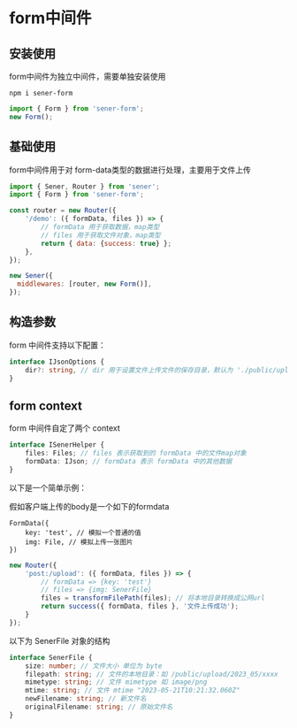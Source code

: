 <!--
 * @Author: chenzhongsheng
 * @Date: 2023-05-14 14:49:08
 * @Description: Coding something
-->
# form中间件

## 安装使用

form中间件为独立中间件，需要单独安装使用

```
npm i sener-form
```

```js
import { Form } from 'sener-form';
new Form();
```

## 基础使用

form中间件用于对 form-data类型的数据进行处理，主要用于文件上传

```js
import { Sener, Router } from 'sener';
import { Form } from 'sener-form';

const router = new Router({
    '/demo': ({ formData, files }) => {
        // formData 用于获取数据，map类型
        // files 用于获取文件对象，map类型
        return { data: {success: true} };
    },
});

new Sener({
  middlewares: [router, new Form()],
});
```

## 构造参数

form 中间件支持以下配置：

```ts
interface IJsonOptions {
    dir?: string, // dir 用于设置文件上传文件的保存目录，默认为 './public/upload' 没有会自行创建
}
```

## form context

form 中间件自定了两个 context

```ts
interface ISenerHelper {
    files: Files; // files 表示获取到的 formData 中的文件map对象
    formData: IJson; // formData 表示 formData 中的其他数据
}
```

以下是一个简单示例：

假如客户端上传的body是一个如下的formdata

```
FormData({
    key: 'test', // 模拟一个普通的值
    img: File, // 模拟上传一张图片
})
```

```js
new Router({
    'post:/upload': ({ formData, files }) => {
        // formData => {key: 'test'}
        // files => {img: SenerFile}
        files = transformFilePath(files); // 将本地目录转换成公网url
        return success({ formData, files }, '文件上传成功');
    }
});
```

以下为 SenerFile 对象的结构

```ts
interface SenerFile {
    size: number; // 文件大小 单位为 byte
    filepath: string; // 文件的本地目录：如 /public/upload/2023_05/xxxx
    mimetype: string; // 文件 mimetype 如 image/png
    mtime: string; // 文件 mtime "2023-05-21T10:21:32.060Z"
    newFilename: string; // 新文件名
    originalFilename: string; // 原始文件名
}
```
